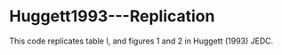 # Huggett1993---Replication

This code replicates table I, and figures 1 and 2 in Huggett (1993) JEDC.
